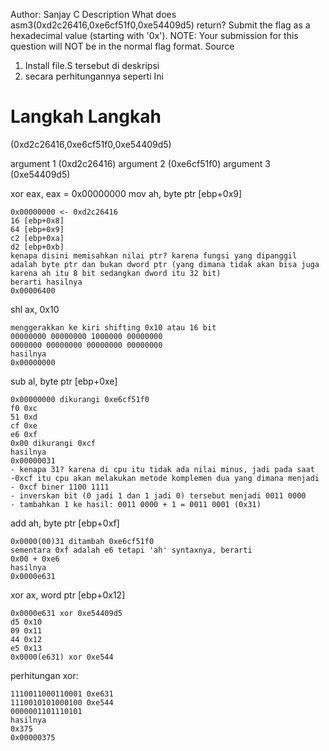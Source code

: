 Author: Sanjay C
Description
What does asm3(0xd2c26416,0xe6cf51f0,0xe54409d5) return? Submit the flag as a hexadecimal value (starting with '0x'). NOTE: Your submission for this question will NOT be in the normal flag format. Source

1. Install file.S tersebut di deskripsi 
2. secara perhitungannya seperti Ini 

# Langkah Langkah
(0xd2c26416,0xe6cf51f0,0xe54409d5)

argument 1 (0xd2c26416)
argument 2 (0xe6cf51f0)
argument 3 (0xe54409d5)

xor eax, eax = 0x00000000
mov ah, byte ptr [ebp+0x9]
		
  	0x00000000 <- 0xd2c26416
	16 [ebp+0x8]
	64 [ebp+0x9]
	c2 [ebp+0xa]
	d2 [ebp+0xb]
	kenapa disini memisahkan nilai ptr? karena fungsi yang dipanggil adalah byte ptr dan bukan dword ptr (yang dimana tidak akan bisa juga karena ah itu 8 bit sedangkan dword itu 32 bit)
	berarti hasilnya 
	0x00006400

shl ax, 0x10
	
 	menggerakkan ke kiri shifting 0x10 atau 16 bit
	00000000 00000000 1000000 00000000
	0000000 00000000 00000000 00000000
	hasilnya 
	0x00000000

sub al, byte ptr [ebp+0xe]
	
 	0x00000000 dikurangi 0xe6cf51f0
	f0 0xc
	51 0xd
	cf 0xe
	e6 0xf
	0x00 dikurangi 0xcf
	hasilnya
	0x00000031
	- kenapa 31? karena di cpu itu tidak ada nilai minus, jadi pada saat -0xcf itu cpu akan melakukan metode komplemen dua yang dimana menjadi
	- 0xcf biner 1100 1111
	- inverskan bit (0 jadi 1 dan 1 jadi 0) tersebut menjadi 0011 0000
	- tambahkan 1 ke hasil: 0011 0000 + 1 = 0011 0001 (0x31)

add ah, byte ptr [ebp+0xf]
	
 	0x0000(00)31 ditambah 0xe6cf51f0
	sementara 0xf adalah e6 tetapi 'ah' syntaxnya, berarti
	0x00 + 0xe6
	hasilnya
	0x0000e631
	
xor ax, word ptr [ebp+0x12]
	
 	0x0000e631 xor 0xe54409d5
	d5 0x10
	09 0x11
	44 0x12
	e5 0x13
	0x0000(e631) xor 0xe544

perhitungan xor:

	1110011000110001 0xe631
	1110010101000100 0xe544
	0000001101110101
	hasilnya
	0x375
	0x00000375

